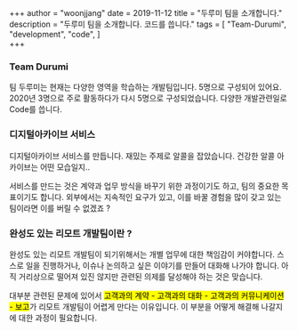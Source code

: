 +++
author = "woonjjang"
date = 2019-11-12
title = "두루미 팀을 소개합니다."
description = "두루미 팀을 소개합니다. 코드를 씁니다."
tags = [
    "Team-Durumi",
    "development",
    "code",
]    
+++

### Team Durumi

팀 두루미는 현재는 다양한 영역을 학습하는 개발팀입니다. 
5명으로 구성되어 있어요.
2020년 3명으로 주로 활동하다가 다시 5명으로 구성되었습니다.
다양한 개발관련일로 Code를 씁니다. 


### 디지털아카이브 서비스

디지털아카이브 서비스를 만듭니다. 
재밌는 주제로 알콜을 잡았습니다. 
건강한 알콜 아카이브는 어떤 모습일지..

서비스를 만드는 것은 계약과 업무 방식을 바꾸기 위한 과정이기도 하고, 팀의 중요한 목표이기도 합니다. 
외부에서는 지속적인 요구가 있고, 이를 바꿀 경험을 많이 갖고 있는 팀이라면 이를 버릴 수 없겠죠 ?


### 완성도 있는 리모트 개발팀이란 ?

완성도 있는 리모트 개발팀이 되기위해서는 개별 업무에 대한 책임감이 커야합니다. 
스스로 일을 진행하거나, 이슈나 논의하고 싶은 이야기를 만들어 대화해 나가야 합니다. 
아직 거리상으로 떨어져 있진 않지만 관련된 의제를 달성해야 하는 것은 맞습니다. 

대부분 관련된 문제에 있어서 
<mark>고객과의 계약 - 고객과의 대화 - 고객과의 커뮤니케이션 - 보고</mark>가 
리모트 개발팀이 어렵게 만다는 이유입니다.
이 부분을 어떻게 해결해 나갈지에 대한 과정이 필요합니다. 